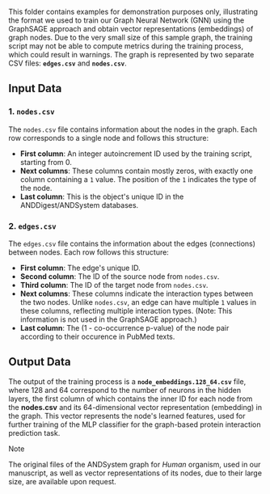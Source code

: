 This folder contains examples for demonstration purposes only, illustrating the format we used to train our Graph Neural Network (GNN) using the GraphSAGE approach and obtain vector representations (embeddings) of graph nodes. Due to the very small size of this sample graph, the training script may not be able to compute metrics during the training process, which could result in warnings. The graph is represented by two separate CSV files: **`edges.csv`** and **`nodes.csv`**.

## Input Data

### 1. `nodes.csv`
The `nodes.csv` file contains information about the nodes in the graph. Each row corresponds to a single node and follows this structure:

- **First column**: An integer autoincrement ID used by the training script, starting from 0.
- **Next columns**: These columns contain mostly zeros, with exactly one column containing a `1` value. The position of the `1` indicates the type of the node.
- **Last column**: This is the object's unique ID in the ANDDigest/ANDSystem databases.

### 2. `edges.csv`
The `edges.csv` file contains the information about the edges (connections) between nodes. Each row follows this structure:

- **First column**: The edge's unique ID.
- **Second column**: The ID of the source node from `nodes.csv`.
- **Third column**: The ID of the target node from `nodes.csv`.
- **Next columns**: These columns indicate the interaction types between the two nodes. Unlike `nodes.csv`, an edge can have multiple `1` values in these columns, reflecting multiple interaction types. (Note: This information is not used in the GraphSAGE approach.)
- **Last column**: The (1 - co-occurrence p-value) of the node pair according to their occurence in PubMed texts.

## Output Data

The output of the training process is a **`node_embeddings.128_64.csv`** file, where 128 and 64 correspond to the number of neurons in the hidden layers, the first column of which contains the inner ID for each node from the **nodes.csv** and its 64-dimensional vector representation (embedding) in the graph. This vector represents the node's learned features, used for further training of the MLP classifier for the graph-based protein interaction prediction task.

> [!NOTE]
> The original files of the ANDSystem graph for <i>Human</i> organism, used in our manuscript, as well as vector representations of its nodes, due to their large size, are available upon request.
